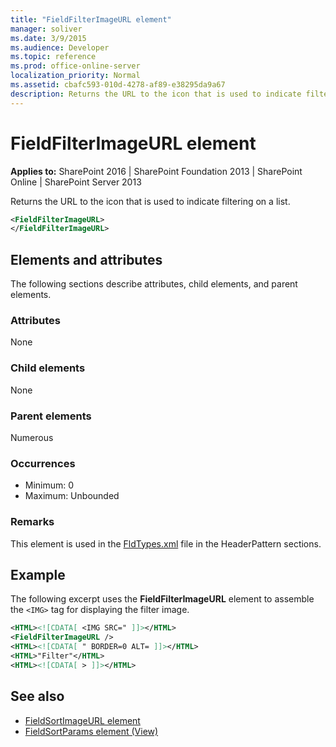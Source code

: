 ```yaml
---
title: "FieldFilterImageURL element"
manager: soliver
ms.date: 3/9/2015
ms.audience: Developer
ms.topic: reference
ms.prod: office-online-server
localization_priority: Normal
ms.assetid: cbafc593-010d-4278-af89-e38295da9a67
description: Returns the URL to the icon that is used to indicate filtering on a list.
---
```


# FieldFilterImageURL element

**Applies to:** SharePoint 2016 | SharePoint Foundation 2013 | SharePoint Online | SharePoint Server 2013
  
Returns the URL to the icon that is used to indicate filtering on a list.
  
```XML
<FieldFilterImageURL>
</FieldFilterImageURL>
```

## Elements and attributes

The following sections describe attributes, child elements, and parent elements.

### Attributes

None
   
### Child elements

None
   
### Parent elements

Numerous 
   
### Occurrences

- Minimum: 0
- Maximum: Unbounded  
   
### Remarks

This element is used in the [FldTypes.xml](https://msdn.microsoft.com/library/8f8db866-03f8-4001-aae3-4c4102a7aed6%28Office.15%29.aspx) file in the HeaderPattern sections. 
  
## Example

The following excerpt uses the **FieldFilterImageURL** element to assemble the `<IMG>` tag for displaying the filter image. 
  
```XML
<HTML><![CDATA[ <IMG SRC=" ]]></HTML>
<FieldFilterImageURL />
<HTML><![CDATA[ " BORDER=0 ALT= ]]></HTML>
<HTML>"Filter"</HTML>
<HTML><![CDATA[ > ]]></HTML>
```

## See also

- [FieldSortImageURL element](fieldsortimageurl-element.md)
- [FieldSortParams element (View)](fieldsortparams-element-view.md)

